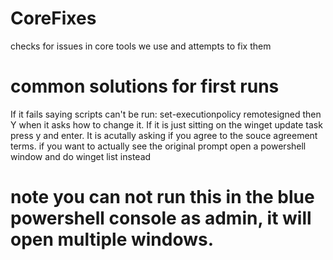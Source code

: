 # CoreFixes
 checks for issues in core tools we use and attempts to fix them
# common solutions for first runs
If it fails saying scripts can't be run:
set-executionpolicy remotesigned 
then Y when it asks how to change it.
If it is just sitting on the winget update task press y and enter.  It is acutally asking if you agree to the souce agreement terms. if you want to actually see the original prompt open a powershell window and do winget list instead
# note you can not run this in the blue powershell console as admin, it will open multiple windows.
